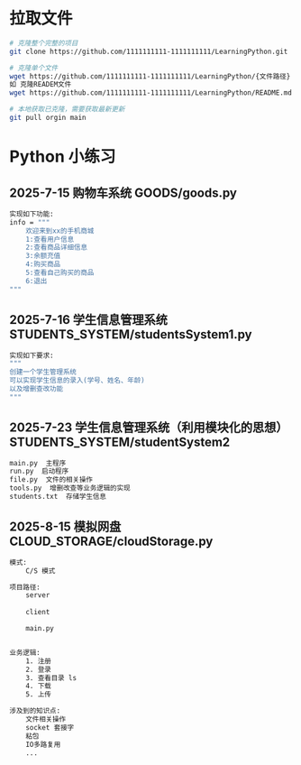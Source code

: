 # 拉取文件
```bash
# 克隆整个完整的项目
git clone https://github.com/1111111111-1111111111/LearningPython.git

# 克隆单个文件
wget https://github.com/1111111111-1111111111/LearningPython/{文件路径}
如 克隆READEM文件
wget https://github.com/1111111111-1111111111/LearningPython/README.md

# 本地获取已克隆，需要获取最新更新
git pull orgin main

```

# Python 小练习

## 2025-7-15 购物车系统 GOODS/goods.py
```bash
实现如下功能:
info = """
    欢迎来到xx的手机商城
    1:查看用户信息
    2:查看商品详细信息
    3:余额充值
    4:购买商品
    5:查看自己购买的商品
    6:退出
"""
```

## 2025-7-16 学生信息管理系统 STUDENTS_SYSTEM/studentsSystem1.py
```bash
实现如下要求:
"""
创建一个学生管理系统
可以实现学生信息的录入(学号、姓名、年龄)
以及增删查改功能
"""
```

## 2025-7-23 学生信息管理系统（利用模块化的思想）STUDENTS_SYSTEM/studentSystem2
```bash
main.py  主程序
run.py  启动程序
file.py  文件的相关操作
tools.py  增删改查等业务逻辑的实现
students.txt  存储学生信息
```

## 2025-8-15 模拟网盘 CLOUD_STORAGE/cloudStorage.py
```bash
模式:
    C/S 模式

项目路径:
    server
        
    client

    main.py  


业务逻辑:
    1. 注册
    2. 登录
    3. 查看目录 ls
    4. 下载
    5. 上传

涉及到的知识点:
    文件相关操作
    socket 套接字
    粘包
    IO多路复用
    ...

```



    
